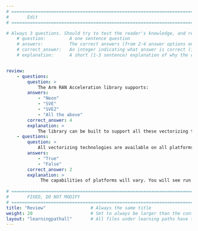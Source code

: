 ```yaml
---
# ================================================================================
#       Edit
# ================================================================================

# Always 3 questions. Should try to test the reader's knowledge, and reinforce the key points you want them to remember.
    # question:         A one sentence question
    # answers:          The correct answers (from 2-4 answer options only). Should be surrounded by quotes.
    # correct_answer:   An integer indicating what answer is correct (index starts from 0)
    # explanation:      A short (1-3 sentence) explanation of why the correct answer is correct. Can add additional context if desired


review:
    - questions:
        question: >
            The Arm RAN Acceleration library supports:
        answers:
            - "Neon"
            - "SVE"
            - "SVE2"
            - "All the above"
        correct_answer: 4
        explanation: >
            The library can be built to support all these vectorizing technologies, selected with ARMRAL_ARCH macro at build time.
    - questions:
        question: >
            All vectorizing technologies are available on all platforms
        answers:
            - "True"
            - "False"
        correct_answer: 2
        explanation: >
             The capabilities of platforms will vary. You will see run time errors if you build for features that are not available for that platform.
               
# ================================================================================
#       FIXED, DO NOT MODIFY
# ================================================================================
title: "Review"                 # Always the same title
weight: 20                      # Set to always be larger than the content in this path
layout: "learningpathall"       # All files under learning paths have this same wrapper
---
```

